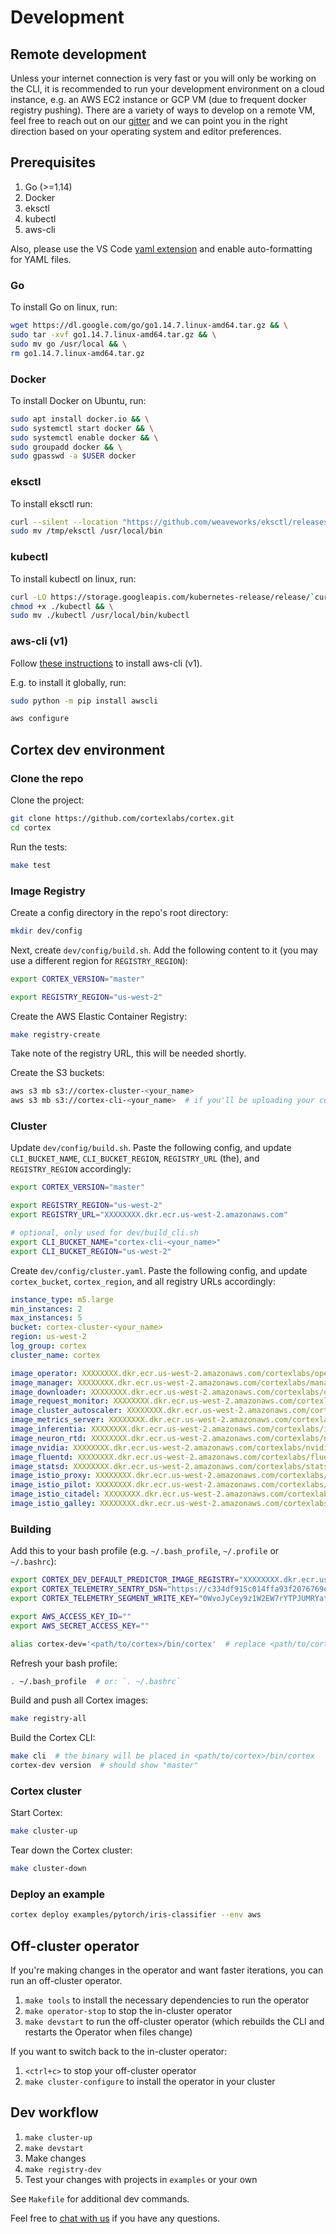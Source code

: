 # Development

## Remote development

Unless your internet connection is very fast or you will only be working on the CLI, it is recommended to run your development environment on a cloud instance, e.g. an AWS EC2 instance or GCP VM (due to frequent docker registry pushing). There are a variety of ways to develop on a remote VM, feel free to reach out on our [gitter](https://gitter.im/cortexlabs/cortex) and we can point you in the right direction based on your operating system and editor preferences.

## Prerequisites

1. Go (>=1.14)
2. Docker
3. eksctl
4. kubectl
5. aws-cli

Also, please use the VS Code [yaml extension](https://marketplace.visualstudio.com/items?itemName=redhat.vscode-yaml) and enable auto-formatting for YAML files.

### Go

To install Go on linux, run:

```bash
wget https://dl.google.com/go/go1.14.7.linux-amd64.tar.gz && \
sudo tar -xvf go1.14.7.linux-amd64.tar.gz && \
sudo mv go /usr/local && \
rm go1.14.7.linux-amd64.tar.gz
```

### Docker

To install Docker on Ubuntu, run:

```bash
sudo apt install docker.io && \
sudo systemctl start docker && \
sudo systemctl enable docker && \
sudo groupadd docker && \
sudo gpasswd -a $USER docker
```

### eksctl

To install eksctl run:

```bash
curl --silent --location "https://github.com/weaveworks/eksctl/releases/latest/download/eksctl_$(uname -s)_amd64.tar.gz" | tar xz -C /tmp && \
sudo mv /tmp/eksctl /usr/local/bin
```

### kubectl

To install kubectl on linux, run:

```bash
curl -LO https://storage.googleapis.com/kubernetes-release/release/`curl -s https://storage.googleapis.com/kubernetes-release/release/stable.txt`/bin/linux/amd64/kubectl && \
chmod +x ./kubectl && \
sudo mv ./kubectl /usr/local/bin/kubectl
```

### aws-cli (v1)

Follow [these instructions](https://github.com/aws/aws-cli#installation) to install aws-cli (v1).

E.g. to install it globally, run:

```bash
sudo python -m pip install awscli

aws configure
```

## Cortex dev environment

### Clone the repo

Clone the project:

```bash
git clone https://github.com/cortexlabs/cortex.git
cd cortex
```

Run the tests:

```bash
make test
```

### Image Registry

Create a config directory in the repo's root directory:

```bash
mkdir dev/config
```

Next, create `dev/config/build.sh`. Add the following content to it (you may use a different region for `REGISTRY_REGION`):

```bash
export CORTEX_VERSION="master"

export REGISTRY_REGION="us-west-2"
```

Create the AWS Elastic Container Registry:

```bash
make registry-create
```

Take note of the registry URL, this will be needed shortly.

Create the S3 buckets:

```bash
aws s3 mb s3://cortex-cluster-<your_name>
aws s3 mb s3://cortex-cli-<your_name>  # if you'll be uploading your compiled CLI
```

### Cluster

Update `dev/config/build.sh`. Paste the following config, and update `CLI_BUCKET_NAME`, `CLI_BUCKET_REGION`, `REGISTRY_URL` (the), and `REGISTRY_REGION` accordingly:

```bash
export CORTEX_VERSION="master"

export REGISTRY_REGION="us-west-2"
export REGISTRY_URL="XXXXXXXX.dkr.ecr.us-west-2.amazonaws.com"

# optional, only used for dev/build_cli.sh
export CLI_BUCKET_NAME="cortex-cli-<your_name>"
export CLI_BUCKET_REGION="us-west-2"
```

Create `dev/config/cluster.yaml`. Paste the following config, and update `cortex_bucket`, `cortex_region`, and all registry URLs accordingly:

```yaml
instance_type: m5.large
min_instances: 2
max_instances: 5
bucket: cortex-cluster-<your_name>
region: us-west-2
log_group: cortex
cluster_name: cortex

image_operator: XXXXXXXX.dkr.ecr.us-west-2.amazonaws.com/cortexlabs/operator:latest
image_manager: XXXXXXXX.dkr.ecr.us-west-2.amazonaws.com/cortexlabs/manager:latest
image_downloader: XXXXXXXX.dkr.ecr.us-west-2.amazonaws.com/cortexlabs/downloader:latest
image_request_monitor: XXXXXXXX.dkr.ecr.us-west-2.amazonaws.com/cortexlabs/request-monitor:latest
image_cluster_autoscaler: XXXXXXXX.dkr.ecr.us-west-2.amazonaws.com/cortexlabs/cluster-autoscaler:latest
image_metrics_server: XXXXXXXX.dkr.ecr.us-west-2.amazonaws.com/cortexlabs/metrics-server:latest
image_inferentia: XXXXXXXX.dkr.ecr.us-west-2.amazonaws.com/cortexlabs/inferentia:latest
image_neuron_rtd: XXXXXXXX.dkr.ecr.us-west-2.amazonaws.com/cortexlabs/neuron-rtd:latest
image_nvidia: XXXXXXXX.dkr.ecr.us-west-2.amazonaws.com/cortexlabs/nvidia:latest
image_fluentd: XXXXXXXX.dkr.ecr.us-west-2.amazonaws.com/cortexlabs/fluentd:latest
image_statsd: XXXXXXXX.dkr.ecr.us-west-2.amazonaws.com/cortexlabs/statsd:latest
image_istio_proxy: XXXXXXXX.dkr.ecr.us-west-2.amazonaws.com/cortexlabs/istio-proxy:latest
image_istio_pilot: XXXXXXXX.dkr.ecr.us-west-2.amazonaws.com/cortexlabs/istio-pilot:latest
image_istio_citadel: XXXXXXXX.dkr.ecr.us-west-2.amazonaws.com/cortexlabs/istio-citadel:latest
image_istio_galley: XXXXXXXX.dkr.ecr.us-west-2.amazonaws.com/cortexlabs/istio-galley:latest
```

### Building

Add this to your bash profile (e.g. `~/.bash_profile`, `~/.profile` or `~/.bashrc`):

```bash
export CORTEX_DEV_DEFAULT_PREDICTOR_IMAGE_REGISTRY="XXXXXXXX.dkr.ecr.us-west-2.amazonaws.com/cortexlabs"  # set the default image for APIs
export CORTEX_TELEMETRY_SENTRY_DSN="https://c334df915c014ffa93f2076769e5b334@sentry.io/1848098"  # redirect analytics to our dev environment
export CORTEX_TELEMETRY_SEGMENT_WRITE_KEY="0WvoJyCey9z1W2EW7rYTPJUMRYat46dl"  # redirect error reporting to our dev environment

export AWS_ACCESS_KEY_ID=""
export AWS_SECRET_ACCESS_KEY=""

alias cortex-dev='<path/to/cortex>/bin/cortex'  # replace <path/to/cortex> with the path to the cortex repo that you cloned
```

Refresh your bash profile:

```bash
. ~/.bash_profile  # or: `. ~/.bashrc`
```

Build and push all Cortex images:

```bash
make registry-all
```

Build the Cortex CLI:

```bash
make cli  # the binary will be placed in <path/to/cortex>/bin/cortex
cortex-dev version  # should show "master"
```

### Cortex cluster

Start Cortex:

```bash
make cluster-up
```

Tear down the Cortex cluster:

```bash
make cluster-down
```

### Deploy an example

```bash
cortex deploy examples/pytorch/iris-classifier --env aws
```

## Off-cluster operator

If you're making changes in the operator and want faster iterations, you can run an off-cluster operator.

1. `make tools` to install the necessary dependencies to run the operator
2. `make operator-stop` to stop the in-cluster operator
3. `make devstart` to run the off-cluster operator (which rebuilds the CLI and restarts the Operator when files change)

If you want to switch back to the in-cluster operator:

1. `<ctrl+c>` to stop your off-cluster operator
2. `make cluster-configure` to install the operator in your cluster

## Dev workflow

1. `make cluster-up`
2. `make devstart`
3. Make changes
4. `make registry-dev`
5. Test your changes with projects in `examples` or your own

See `Makefile` for additional dev commands.

Feel free to [chat with us](https://gitter.im/cortexlabs/cortex) if you have any questions.
